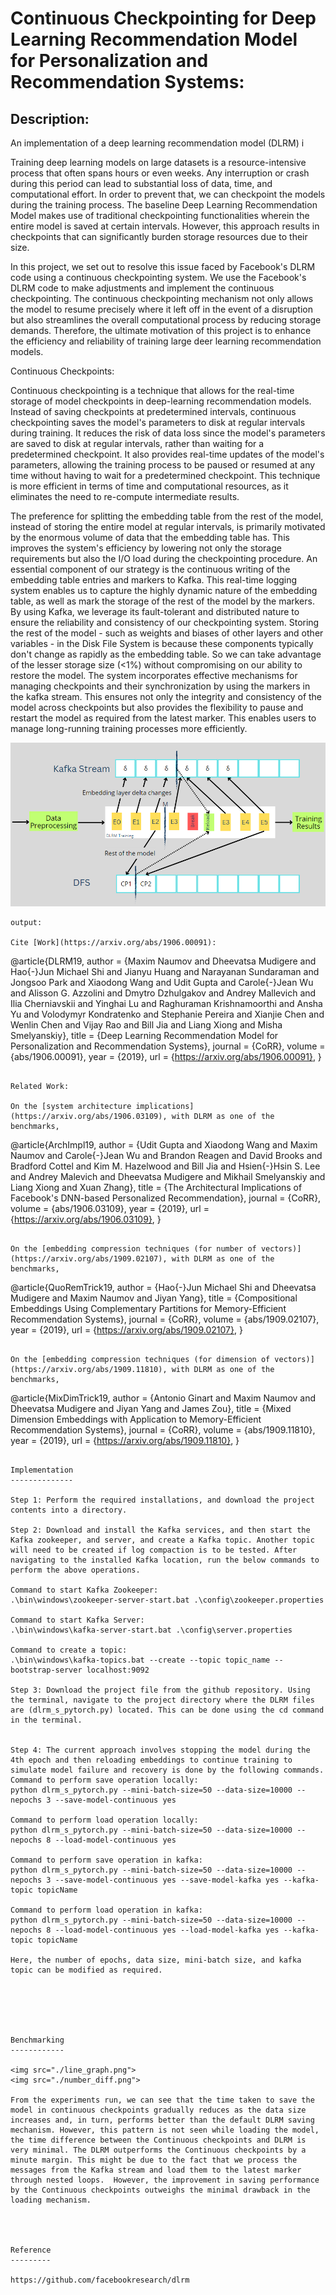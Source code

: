 Continuous Checkpointing for Deep Learning Recommendation Model for Personalization and Recommendation Systems:
=================================================================================


Description:
------------
An implementation of a deep learning recommendation model (DLRM) i

Training deep learning models on large datasets is a resource-intensive process that often spans hours or even weeks. Any interruption or crash during this period can lead to substantial loss of data, time, and computational effort. In order to prevent that, we can checkpoint the models during the training process. The baseline Deep Learning Recommendation Model makes use of traditional checkpointing functionalities wherein the entire model is saved at certain intervals. However, this approach results in checkpoints that can significantly burden storage resources due to their size. 

In this project, we set out to resolve this issue faced by Facebook's DLRM code using a continuous checkpointing system. We use the Facebook's DLRM code to make adjustments and implement the continuous checkpointing. The continuous checkpointing mechanism not only allows the model to resume precisely where it left off in the event of a disruption but also streamlines the overall computational process by reducing storage demands. Therefore, the ultimate motivation of this project is to enhance the efficiency and reliability of training large deer learning recommendation models.


Continuous Checkpoints:

Continuous checkpointing is a technique that allows for the real-time storage of model checkpoints in deep-learning recommendation models. Instead of saving checkpoints at predetermined intervals, continuous checkpointing saves the model's parameters to disk at regular intervals during training. It reduces the risk of data loss since the model's parameters are saved to disk at regular intervals, rather than waiting for a predetermined checkpoint. It also provides real-time updates of the model's parameters, allowing the training process to be paused or resumed at any time without having to wait for a predetermined checkpoint. This technique is more efficient in terms of time and computational resources, as it eliminates the need to re-compute intermediate results.

The preference for splitting the embedding table from the rest of the model, instead of storing the entire model at regular intervals, is primarily motivated by the enormous volume of data that the embedding table has. This improves the system's efficiency by lowering not only the storage requirements but also the I/O load during the checkpointing procedure.
An essential component of our strategy is the continuous writing of the embedding table entries and markers to Kafka. This real-time logging system enables us to capture the highly dynamic nature of the embedding table, as well as mark the storage of the rest of the model by the markers. By using Kafka, we leverage its fault-tolerant and distributed nature to ensure the reliability and consistency of our checkpointing system.
Storing the rest of the model - such as weights and biases of other layers and other variables - in the Disk File System is because these components typically don't change as rapidly as the embedding table. So we can take advantage of the lesser storage size (<1%) without compromising on our ability to restore the model. 
The system incorporates effective mechanisms for managing checkpoints and their synchronization by using the markers in the kafka stream. This ensures not only the integrity and consistency of the model across checkpoints but also provides the flexibility to pause and restart the model as required from the latest marker. This enables users to manage long-running training processes more efficiently.


<img src="./initial_desc.png">


```
output:

Cite [Work](https://arxiv.org/abs/1906.00091):
```
@article{DLRM19,
  author    = {Maxim Naumov and Dheevatsa Mudigere and Hao{-}Jun Michael Shi and Jianyu Huang and Narayanan Sundaraman and Jongsoo Park and Xiaodong Wang and Udit Gupta and Carole{-}Jean Wu and Alisson G. Azzolini and Dmytro Dzhulgakov and Andrey Mallevich and Ilia Cherniavskii and Yinghai Lu and Raghuraman Krishnamoorthi and Ansha Yu and Volodymyr Kondratenko and Stephanie Pereira and Xianjie Chen and Wenlin Chen and Vijay Rao and Bill Jia and Liang Xiong and Misha Smelyanskiy},
  title     = {Deep Learning Recommendation Model for Personalization and Recommendation Systems},
  journal   = {CoRR},
  volume    = {abs/1906.00091},
  year      = {2019},
  url       = {https://arxiv.org/abs/1906.00091},
}
```

Related Work:

On the [system architecture implications](https://arxiv.org/abs/1906.03109), with DLRM as one of the benchmarks,
```
@article{ArchImpl19,
  author    = {Udit Gupta and Xiaodong Wang and Maxim Naumov and Carole{-}Jean Wu and Brandon Reagen and David Brooks and Bradford Cottel and Kim M. Hazelwood and Bill Jia and Hsien{-}Hsin S. Lee and Andrey Malevich and Dheevatsa Mudigere and Mikhail Smelyanskiy and Liang Xiong and Xuan Zhang},
  title     = {The Architectural Implications of Facebook's DNN-based Personalized Recommendation},
  journal   = {CoRR},
  volume    = {abs/1906.03109},
  year      = {2019},
  url       = {https://arxiv.org/abs/1906.03109},
}
```

On the [embedding compression techniques (for number of vectors)](https://arxiv.org/abs/1909.02107), with DLRM as one of the benchmarks,
```
@article{QuoRemTrick19,
  author    = {Hao{-}Jun Michael Shi and Dheevatsa Mudigere and Maxim Naumov and Jiyan Yang},
  title     = {Compositional Embeddings Using Complementary Partitions for Memory-Efficient Recommendation Systems},
  journal   = {CoRR},
  volume    = {abs/1909.02107},
  year      = {2019},
  url       = {https://arxiv.org/abs/1909.02107},
}
```

On the [embedding compression techniques (for dimension of vectors)](https://arxiv.org/abs/1909.11810), with DLRM as one of the benchmarks,
```
@article{MixDimTrick19,
  author    = {Antonio Ginart and Maxim Naumov and Dheevatsa Mudigere and Jiyan Yang and James Zou},
  title     = {Mixed Dimension Embeddings with Application to Memory-Efficient Recommendation Systems},
  journal   = {CoRR},
  volume    = {abs/1909.11810},
  year      = {2019},
  url       = {https://arxiv.org/abs/1909.11810},
}
```

Implementation
--------------

Step 1: Perform the required installations, and download the project contents into a directory.

Step 2: Download and install the Kafka services, and then start the Kafka zookeeper, and server, and create a Kafka topic. Another topic will need to be created if log compaction is to be tested. After navigating to the installed Kafka location, run the below commands to perform the above operations.

Command to start Kafka Zookeeper: 
.\bin\windows\zookeeper-server-start.bat .\config\zookeeper.properties

Command to start Kafka Server: 
.\bin\windows\kafka-server-start.bat .\config\server.properties

Command to create a topic:
.\bin\windows\kafka-topics.bat --create --topic topic_name --bootstrap-server localhost:9092

Step 3: Download the project file from the github repository. Using the terminal, navigate to the project directory where the DLRM files are (dlrm_s_pytorch.py) located. This can be done using the cd command in the terminal.


Step 4: The current approach involves stopping the model during the 4th epoch and then reloading embeddings to continue training to simulate model failure and recovery is done by the following commands.
Command to perform save operation locally:
python dlrm_s_pytorch.py --mini-batch-size=50 --data-size=10000 --nepochs 3 --save-model-continuous yes

Command to perform load operation locally:
python dlrm_s_pytorch.py --mini-batch-size=50 --data-size=10000 --nepochs 8 --load-model-continuous yes

Command to perform save operation in kafka:
python dlrm_s_pytorch.py --mini-batch-size=50 --data-size=10000 --nepochs 3 --save-model-continuous yes --save-model-kafka yes --kafka-topic topicName

Command to perform load operation in kafka:
python dlrm_s_pytorch.py --mini-batch-size=50 --data-size=10000 --nepochs 8 --load-model-continuous yes --load-model-kafka yes --kafka-topic topicName

Here, the number of epochs, data size, mini-batch size, and kafka topic can be modified as required.






Benchmarking
------------

<img src="./line_graph.png">
<img src="./number_diff.png">

From the experiments run, we can see that the time taken to save the model in continuous checkpoints gradually reduces as the data size increases and, in turn, performs better than the default DLRM saving mechanism. However, this pattern is not seen while loading the model, the time difference between the Continuous checkpoints and DLRM is very minimal. The DLRM outperforms the Continuous checkpoints by a minute margin. This might be due to the fact that we process the messages from the Kafka stream and load them to the latest marker through nested loops.  However, the improvement in saving performance by the Continuous checkpoints outweighs the minimal drawback in the loading mechanism. 




Reference
---------

https://github.com/facebookresearch/dlrm

